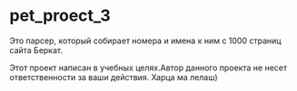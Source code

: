 # pet_proect_3

Это парсер, который собирает номера и имена к ним с 1000 страниц сайта Беркат.

Этот проект написан в учебных целях.Автор данного проекта не несет ответственности за ваши действия. Харца ма лелаш)
